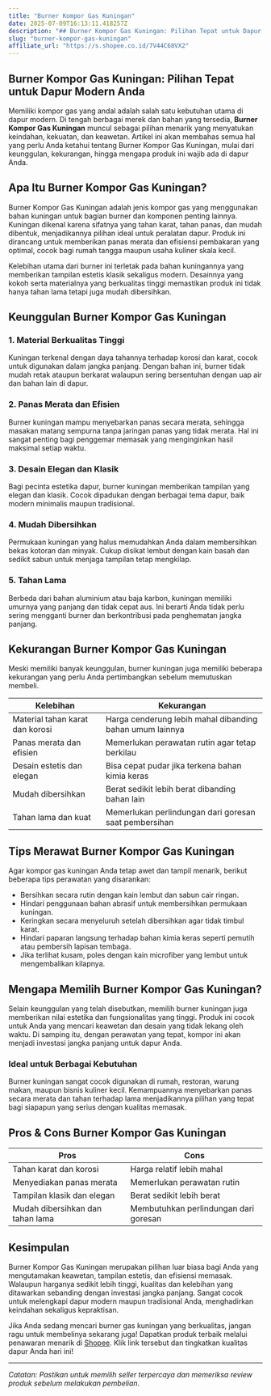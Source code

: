 ```yaml
---
title: "Burner Kompor Gas Kuningan"
date: 2025-07-09T16:13:11.418257Z
description: "## Burner Kompor Gas Kuningan: Pilihan Tepat untuk Dapur Modern Anda..."
slug: "burner-kompor-gas-kuningan"
affiliate_url: "https://s.shopee.co.id/7V44C68VX2"
---
```

## Burner Kompor Gas Kuningan: Pilihan Tepat untuk Dapur Modern Anda

Memiliki kompor gas yang andal adalah salah satu kebutuhan utama di dapur modern. Di tengah berbagai merek dan bahan yang tersedia, **Burner Kompor Gas Kuningan** muncul sebagai pilihan menarik yang menyatukan keindahan, kekuatan, dan keawetan. Artikel ini akan membahas semua hal yang perlu Anda ketahui tentang Burner Kompor Gas Kuningan, mulai dari keunggulan, kekurangan, hingga mengapa produk ini wajib ada di dapur Anda.

## Apa Itu Burner Kompor Gas Kuningan?

Burner Kompor Gas Kuningan adalah jenis kompor gas yang menggunakan bahan kuningan untuk bagian burner dan komponen penting lainnya. Kuningan dikenal karena sifatnya yang tahan karat, tahan panas, dan mudah dibentuk, menjadikannya pilihan ideal untuk peralatan dapur. Produk ini dirancang untuk memberikan panas merata dan efisiensi pembakaran yang optimal, cocok bagi rumah tangga maupun usaha kuliner skala kecil.

Kelebihan utama dari burner ini terletak pada bahan kuningannya yang memberikan tampilan estetis klasik sekaligus modern. Desainnya yang kokoh serta materialnya yang berkualitas tinggi memastikan produk ini tidak hanya tahan lama tetapi juga mudah dibersihkan.

## Keunggulan Burner Kompor Gas Kuningan

### 1. Material Berkualitas Tinggi

Kuningan terkenal dengan daya tahannya terhadap korosi dan karat, cocok untuk digunakan dalam jangka panjang. Dengan bahan ini, burner tidak mudah retak ataupun berkarat walaupun sering bersentuhan dengan uap air dan bahan lain di dapur.

### 2. Panas Merata dan Efisien

Burner kuningan mampu menyebarkan panas secara merata, sehingga masakan matang sempurna tanpa jaringan panas yang tidak merata. Hal ini sangat penting bagi penggemar memasak yang menginginkan hasil maksimal setiap waktu.

### 3. Desain Elegan dan Klasik

Bagi pecinta estetika dapur, burner kuningan memberikan tampilan yang elegan dan klasik. Cocok dipadukan dengan berbagai tema dapur, baik modern minimalis maupun tradisional.

### 4. Mudah Dibersihkan

Permukaan kuningan yang halus memudahkan Anda dalam membersihkan bekas kotoran dan minyak. Cukup disikat lembut dengan kain basah dan sedikit sabun untuk menjaga tampilan tetap mengkilap.

### 5. Tahan Lama

Berbeda dari bahan aluminium atau baja karbon, kuningan memiliki umurnya yang panjang dan tidak cepat aus. Ini berarti Anda tidak perlu sering mengganti burner dan berkontribusi pada penghematan jangka panjang.

## Kekurangan Burner Kompor Gas Kuningan

Meski memiliki banyak keunggulan, burner kuningan juga memiliki beberapa kekurangan yang perlu Anda pertimbangkan sebelum memutuskan membeli.

| **Kelebihan** | **Kekurangan** |
|----------------|----------------|
| Material tahan karat dan korosi | Harga cenderung lebih mahal dibanding bahan umum lainnya |
| Panas merata dan efisien | Memerlukan perawatan rutin agar tetap berkilau |
| Desain estetis dan elegan | Bisa cepat pudar jika terkena bahan kimia keras |
| Mudah dibersihkan | Berat sedikit lebih berat dibanding bahan lain |
| Tahan lama dan kuat | Memerlukan perlindungan dari goresan saat pembersihan |

## Tips Merawat Burner Kompor Gas Kuningan

Agar kompor gas kuningan Anda tetap awet dan tampil menarik, berikut beberapa tips perawatan yang disarankan:

- Bersihkan secara rutin dengan kain lembut dan sabun cair ringan.
- Hindari penggunaan bahan abrasif untuk membersihkan permukaan kuningan.
- Keringkan secara menyeluruh setelah dibersihkan agar tidak timbul karat.
- Hindari paparan langsung terhadap bahan kimia keras seperti pemutih atau pembersih lapisan tembaga.
- Jika terlihat kusam, poles dengan kain microfiber yang lembut untuk mengembalikan kilapnya.

## Mengapa Memilih Burner Kompor Gas Kuningan?

Selain keunggulan yang telah disebutkan, memilih burner kuningan juga memberikan nilai estetika dan fungsionalitas yang tinggi. Produk ini cocok untuk Anda yang mencari keawetan dan desain yang tidak lekang oleh waktu. Di samping itu, dengan perawatan yang tepat, kompor ini akan menjadi investasi jangka panjang untuk dapur Anda.

### Ideal untuk Berbagai Kebutuhan

Burner kuningan sangat cocok digunakan di rumah, restoran, warung makan, maupun bisnis kuliner kecil. Kemampuannya menyebarkan panas secara merata dan tahan terhadap lama menjadikannya pilihan yang tepat bagi siapapun yang serius dengan kualitas memasak.

## Pros & Cons Burner Kompor Gas Kuningan

| **Pros** | **Cons** |
|------------|----------|
| Tahan karat dan korosi | Harga relatif lebih mahal |
| Menyediakan panas merata | Memerlukan perawatan rutin |
| Tampilan klasik dan elegan | Berat sedikit lebih berat |
| Mudah dibersihkan dan tahan lama | Membutuhkan perlindungan dari goresan |

## Kesimpulan

Burner Kompor Gas Kuningan merupakan pilihan luar biasa bagi Anda yang mengutamakan keawetan, tampilan estetis, dan efisiensi memasak. Walaupun harganya sedikit lebih tinggi, kualitas dan kelebihan yang ditawarkan sebanding dengan investasi jangka panjang. Sangat cocok untuk melengkapi dapur modern maupun tradisional Anda, menghadirkan keindahan sekaligus kepraktisan.

Jika Anda sedang mencari burner gas kuningan yang berkualitas, jangan ragu untuk membelinya sekarang juga! Dapatkan produk terbaik melalui penawaran menarik di [Shopee](https://s.shopee.co.id/7V44C68VX2). Klik link tersebut dan tingkatkan kualitas dapur Anda hari ini!

---

*Catatan: Pastikan untuk memilih seller terpercaya dan memeriksa review produk sebelum melakukan pembelian.*